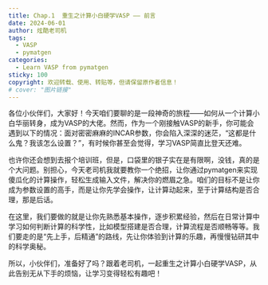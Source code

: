 ```yaml
---
title: Chap.1  重生之计算小白硬学VASP —— 前言
date: 2024-06-01
author: 炫酷老司机
tags:
  - VASP
  - pymatgen
categories:
  - Learn VASP from pymatgen
sticky: 100
copyright: 欢迎转载、使用、转贴等，但请保留原作者信息！
# cover: "图片链接"
---
```


各位小伙伴们，大家好！今天咱们要聊的是一段神奇的旅程——如何从一个计算小白华丽转身，成为VASP的大佬。然而，作为一个刚接触VASP的新手，你可能会遇到以下的情况：面对密密麻麻的INCAR参数，你会陷入深深的迷茫，“这都是什么鬼？我该怎么设置？”，有时候你甚至会觉得，学习VASP简直比登天还难。

也许你还会想到去报个培训班，但是，口袋里的银子实在是有限啊，没钱，真的是个大问题。别担心，今天老司机我就要教你一个绝招，让你通过pymatgen来实现傻瓜化的计算操作，轻松生成输入文件，解决你的燃眉之急。咱们的目标不是让你成为参数设置的高手，而是让你先学会操作，让计算动起来，至于计算结构是否合理，那是后话。

在这里，我们要做的就是让你先熟悉基本操作，逐步积累经验，然后在日常计算中学习如何判断计算的科学性，比如模型搭建是否合理，计算流程是否顺畅等等。我们要走的是“先上手，后精通”的路线，先让你体验到计算的乐趣，再慢慢钻研其中的科学奥秘。

所以，小伙伴们，准备好了吗？跟着老司机，一起重生之计算小白硬学VASP，从此告别无从下手的烦恼，让学习变得轻松有趣吧！



